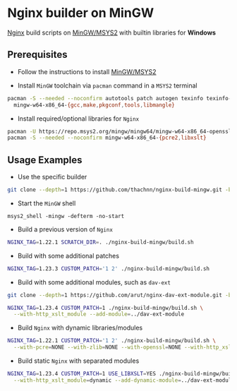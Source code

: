 # Nginx builder on MinGW

[Nginx](https://www.nginx.com/) build scripts on [MinGW/MSYS2](https://www.msys2.org/) with builtin libraries for **Windows**

## Prerequisites

- Follow the instructions to install [MinGW/MSYS2](https://www.msys2.org/)

- Install `MinGW` toolchain via `pacman` command in a `MSYS2` terminal

```bash
pacman -S --needed --noconfirm autotools patch autogen texinfo texinfo-tex \
  mingw-w64-x86_64-{gcc,make,pkgconf,tools,libmangle}
```

- Install required/optional libraries for `Nginx`

```bash
pacman -U https://repo.msys2.org/mingw/mingw64/mingw-w64-x86_64-openssl-1.1.1.s-1-any.pkg.tar.zst
pacman -S --needed --noconfirm mingw-w64-x86_64-{pcre2,libxslt}
```

## Usage Examples

- Use the specific builder

```bash
git clone --depth=1 https://github.com/thachnn/nginx-build-mingw.git -b v1.23.3
```

- Start the `MinGW` shell

```batch
msys2_shell -mingw -defterm -no-start
```

- Build a previous version of `Nginx`

```bash
NGINX_TAG=1.22.1 SCRATCH_DIR=. ./nginx-build-mingw/build.sh
```

- Build with some additional patches

```bash
NGINX_TAG=1.23.3 CUSTOM_PATCH='1 2' ./nginx-build-mingw/build.sh
```

- Build with some additional modules, such as `dav-ext`

```bash
git clone --depth=1 https://github.com/arut/nginx-dav-ext-module.git -b v3.0.0 dav-ext-module

NGINX_TAG=1.23.4 CUSTOM_PATCH=1 ./nginx-build-mingw/build.sh \
  --with-http_xslt_module --add-module=../dav-ext-module
```

- Build `Nginx` with dynamic libraries/modules

```bash
NGINX_TAG=1.22.1 CUSTOM_PATCH='1 2' ./nginx-build-mingw/build.sh \
  --with-pcre=NONE --with-zlib=NONE --with-openssl=NONE --with-http_xslt_module=dynamic
```

- Build static `Nginx` with separated modules

```bash
NGINX_TAG=1.23.4 CUSTOM_PATCH=1 USE_LIBXSLT=YES ./nginx-build-mingw/build.sh \
  --with-http_xslt_module=dynamic --add-dynamic-module=../dav-ext-module
```
